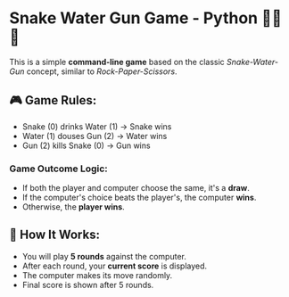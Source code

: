 # Snake Water Gun Game - Python 🐍💧🔫

This is a simple **command-line game** based on the classic *Snake-Water-Gun* concept, similar to *Rock-Paper-Scissors*.

## 🎮 Game Rules:
- Snake (0) drinks Water (1) → Snake wins
- Water (1) douses Gun (2) → Water wins
- Gun (2) kills Snake (0) → Gun wins

### Game Outcome Logic:
- If both the player and computer choose the same, it's a **draw**.
- If the computer's choice beats the player's, the computer **wins**.
- Otherwise, the **player wins**.

## 🧠 How It Works:
- You will play **5 rounds** against the computer.
- After each round, your **current score** is displayed.
- The computer makes its move randomly.
- Final score is shown after 5 rounds.


